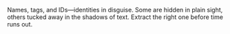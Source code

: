Names, tags, and IDs—identities in disguise. Some are hidden in plain sight, others tucked away in the shadows of text. Extract the right one before time runs out.